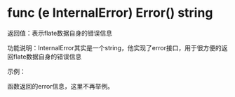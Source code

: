 ﻿# func (e InternalError) Error() string

返回值：表示flate数据自身的错误信息

功能说明：InternalError其实是一个string，他实现了error接口，用于很方便的返回flate数据自身的错误信息

示例：

函数返回的error信息，这里不再举例。